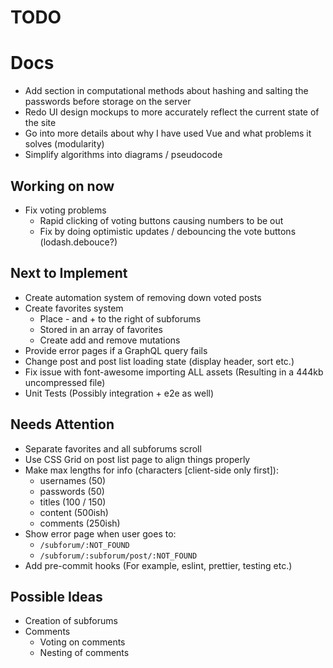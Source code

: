 # TODO

# Docs

* Add section in computational methods about hashing and salting the passwords
  before storage on the server
* Redo UI design mockups to more accurately reflect the current state of the
  site
* Go into more details about why I have used Vue and what problems it solves
  (modularity)
* Simplify algorithms into diagrams / pseudocode

## Working on now

* Fix voting problems
  * Rapid clicking of voting buttons causing numbers to be out
  * Fix by doing optimistic updates / debouncing the vote buttons (lodash.debouce?)

## Next to Implement

* Create automation system of removing down voted posts
* Create favorites system
  * Place - and + to the right of subforums
  * Stored in an array of favorites
  * Create add and remove mutations
* Provide error pages if a GraphQL query fails
* Change post and post list loading state (display header, sort etc.)
* Fix issue with font-awesome importing ALL assets (Resulting in a 444kb
  uncompressed file)
* Unit Tests (Possibly integration + e2e as well)

## Needs Attention

* Separate favorites and all subforums scroll
* Use CSS Grid on post list page to align things properly
* Make max lengths for info (characters [client-side only first]):
  * usernames (50)
  * passwords (50)
  * titles (100 / 150)
  * content (500ish)
  * comments (250ish)
* Show error page when user goes to:
  * `/subforum/:NOT_FOUND`
  * `/subforum/:subforum/post/:NOT_FOUND`
* Add pre-commit hooks (For example, eslint, prettier, testing etc.)

## Possible Ideas

* Creation of subforums
* Comments
  * Voting on comments
  * Nesting of comments
